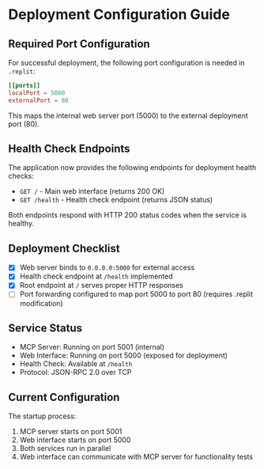 # Deployment Configuration Guide

## Required Port Configuration

For successful deployment, the following port configuration is needed in `.replit`:

```toml
[[ports]]
localPort = 5000
externalPort = 80
```

This maps the internal web server port (5000) to the external deployment port (80).

## Health Check Endpoints

The application now provides the following endpoints for deployment health checks:

- `GET /` - Main web interface (returns 200 OK)
- `GET /health` - Health check endpoint (returns JSON status)

Both endpoints respond with HTTP 200 status codes when the service is healthy.

## Deployment Checklist

- [x] Web server binds to `0.0.0.0:5000` for external access
- [x] Health check endpoint at `/health` implemented
- [x] Root endpoint at `/` serves proper HTTP responses
- [ ] Port forwarding configured to map port 5000 to port 80 (requires .replit modification)

## Service Status

- MCP Server: Running on port 5001 (internal)
- Web Interface: Running on port 5000 (exposed for deployment)
- Health Check: Available at `/health`
- Protocol: JSON-RPC 2.0 over TCP

## Current Configuration

The startup process:
1. MCP server starts on port 5001
2. Web interface starts on port 5000
3. Both services run in parallel
4. Web interface can communicate with MCP server for functionality tests